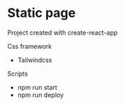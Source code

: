 # Static page

Project created with create-react-app

Css framework
- Tailwindcss

Scripts
- npm run start
- npm run deploy

